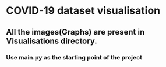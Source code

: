 # COVID-19 dataset visualisation

## All the images(Graphs) are present in Visualisations directory.

### Use main.py as the starting point of the project